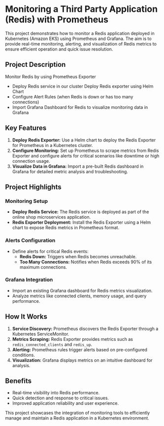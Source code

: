 # Monitoring a Third Party Application (Redis) with Prometheus

This project demonstrates how to monitor a Redis application deployed in Kubernetes (Amazon EKS) using Prometheus and Grafana. The aim is to provide real-time monitoring, alerting, and visualization of Redis metrics to ensure efficient operation and quick issue resolution.

## Project Description
Monitor Redis by using Prometheus Exporter
- Deploy Redis service in our cluster Deploy Redis exporter using Helm Chart
- Configure Alert Rules (when Redis is down or has too many
connections)
- Import Grafana Dashboard for Redis to visualize monitoring
data in Grafana

## Key Features

1. **Deploy Redis Exporter:** Use a Helm chart to deploy the Redis Exporter for Prometheus in a Kubernetes cluster.
2. **Configure Monitoring:** Set up Prometheus to scrape metrics from Redis Exporter and configure alerts for critical scenarios like downtime or high connection usage.
3. **Visualize Data in Grafana:** Import a pre-built Redis dashboard in Grafana for detailed metric analysis and troubleshooting.

## Project Highlights

### Monitoring Setup
- **Deploy Redis Service:** The Redis service is deployed as part of the online shop microservices application.
- **Redis Exporter Deployment:** Install the Redis Exporter using a Helm chart to expose Redis metrics in Prometheus format.

### Alerts Configuration
- Define alerts for critical Redis events:
  - **Redis Down:** Triggers when Redis becomes unreachable.
  - **Too Many Connections:** Notifies when Redis exceeds 90% of its maximum connections.

### Grafana Integration
- Import an existing Grafana dashboard for Redis metrics visualization.
- Analyze metrics like connected clients, memory usage, and query performance.

## How It Works
1. **Service Discovery:** Prometheus discovers the Redis Exporter through a Kubernetes ServiceMonitor.
2. **Metrics Scraping:** Redis Exporter provides metrics such as `redis_connected_clients` and `redis_up`.
3. **Alerting:** Prometheus rules trigger alerts based on pre-configured conditions.
4. **Visualization:** Grafana displays metrics on an intuitive dashboard for analysis.

## Benefits
- Real-time visibility into Redis performance.
- Quick detection and response to critical issues.
- Improved application reliability and user experience.

This project showcases the integration of monitoring tools to efficiently manage and maintain a Redis application in a Kubernetes environment.

